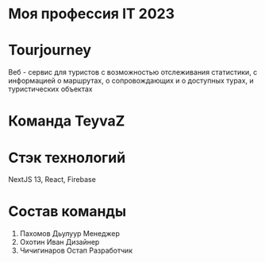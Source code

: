 # Моя профессия IT 2023

# Tourjourney

Веб - сервис для туристов с возможностью отслеживания статистики, с информацией о маршрутах, о сопровождающих и о доступных турах, и туристических объектах

# Команда TeyvaZ

# Стэк технологий

NextJS 13, React, Firebase

# Состав команды

1. Пахомов Дьулуур Менеджер
2. Охотин Иван Дизайнер
3. Чичигинаров Остап Разработчик
